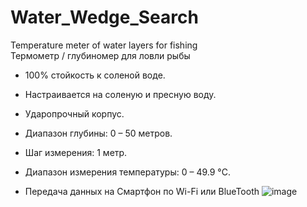 # Water_Wedge_Search
Temperature meter of water layers for fishing  
Термометр / глубиномер для ловли рыбы  

- 100% стойкость к соленой воде.  

- Настраивается на соленую и пресную воду.  

- Ударопрочный корпус.  

- Диапазон глубины: 0 – 50 метров.  

- Шаг измерения: 1 метр.  

- Диапазон измерения температуры: 0 – 49.9 °C.

- Передача данных на Смартфон по Wi-Fi или BlueTooth
![image](https://github.com/E64b/Water_Wedge_Search/assets/125614854/2bd652c5-1dd8-48cb-a6bc-752917e2e9c4)
